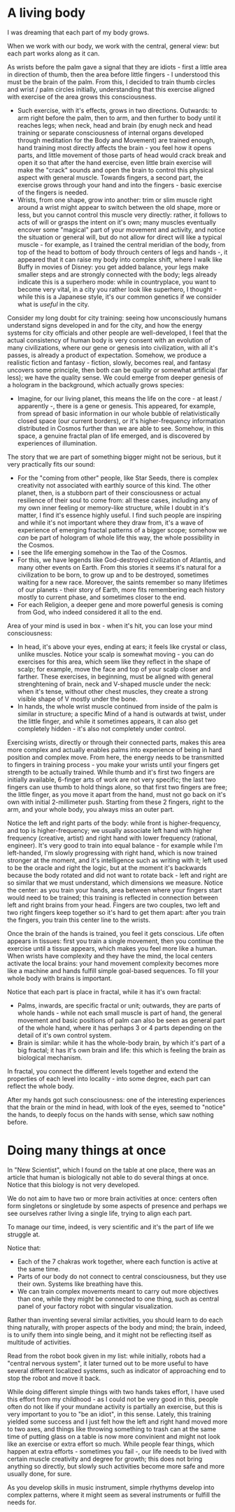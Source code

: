 # A living body

I was dreaming that each part of my body grows.

When we work with our body, we work with the central, general view: but each part works along as it can.

As wrists before the palm gave a signal that they are idiots - first a little area in direction of thumb, then the area before little fingers - I understood this must be the brain of the palm. From this, I decided to train thumb circles and wrist / palm circles initially, understanding that this exercise aligned with exercise of the area grows this consciousness.
- Such exercise, with it's effects, grows in two directions. Outwards: to arm right before the palm, then to arm, and then further to body until it reaches legs; when neck, head and brain (by enugh neck and head training or separate consciousness of internal organs developed through meditation for the Body and Movement) are trained enough, hand training most directly affects the brain - you feel how it opens parts, and little movement of those parts of head would crack break and open it so that after the hand exercise, even little brain exercise will make the "crack" sounds and open the brain to control this physical aspect with general muscle. Towards fingers, a second part, the exercise grows through your hand and into the fingers - basic exercise of the fingers is needed.
- Wrists, from one shape, grow into another: trim or slim muscle right around a wrist might appear to switch between the old shape, more or less, but you cannot control this muscle very directly: rather, it follows to acts of will or grasps the intent on it's own; many muscles eventually encover some "magical" part of your movement and activity, and notice the situation or general will, but do not allow for direct will like a typical muscle - for example, as I trained the central meridian of the body, from top of the head to bottom of body throuch centers of legs and hands -, it appeared that it can raise my body into complex shift, where I walk like Buffy in movies of Disney: you get added balance, your legs make smaller steps and are strongly connected with the body; legs already indicate this is a superhero mode: while in countryplace, you want to become very vital, in a city you rather look like superhero, I thought - while this is a Japanese style, it's our common genetics if we consider what is *useful* in the city.

Consider my long doubt for city training: seeing how unconsciously humans understand signs developed in and for the city, and how the energy systems for city officials and other people are well-developed, I feel that the actual consistency of human body is very consent with an evolution of many civilizations, where our gene or genesis into civilization, with all it's passes, is already a product of expectation. Somehow, we produce a realistic fiction and fantasy - fiction, slowly, becomes real, and fantasy uncovers some principle, then both can be quality or somewhat artificial (far less); we have the quality sense. We could emerge from deeper genesis of a hologram in the background, which actually grows species:
- Imagine, for our living planet, this means the life on the core - at least / apparently -, there is a gene or genesis. This appeared, for example, from spread of basic information in our whole bubble of relativistically closed space (our current borders), or it's higher-frequency information distributed in Cosmos further than we are able to see. Somehow, in this space, a genuine fractal plan of life emerged, and is discovered by experiences of illumination.

The story that we are part of something bigger might not be serious, but it very practically fits our sound:
- For the "coming from other" people, like Star Seeds, there is complex creativity not associated with earthly source of this kind. The other planet, then, is a stubborn part of their consciousness or actual resilience of their soul to come from: all these cases, including any of my own inner feeling or memory-like structure, while I doubt in it's matter, I find it's essence highly useful. I find such people are inspiring and while it's not important where they draw from, it's a wave of experience of emerging fractal patterns of a bigger scope; somehow we *can* be part of hologram of whole life this way, the whole possibility in the Cosmos.
- I see the life emerging somehow in the Tao of the Cosmos.
- For this, we have legends like God-destroyed civilization of Atlantis, and many other events on Earth. From this stories it seems it's natural for a civilization to be born, to grow up and to be destroyed, sometimes waiting for a new race. Moreover, the saints remember so many lifetimes of our planets - their story of Earth, more fits remembering each history mostly to current phase, and sometimes closer to the end.
- For each Religion, a deeper gene and more powerful genesis is coming from God, who indeed considered it all to the end.

Area of your mind is used in box - when it's hit, you can lose your mind consciousness:
- In head, it's above your eyes, ending at ears; it feels like crystal or class, unlike muscles. Notice your scalp is somewhat moving - you can do exercises for this area, which seem like they reflect in the shape of scalp; for example, move the face and top of your scalp closer and farther. These exercises, in beginning, must be aligned with general strenghtening of brain, neck and V-shaped muscle under the neck: when it's tense, without other chest muscles, they create a strong visible shape of V mostly under the bone.
- In hands, the whole wrist muscle continued from inside of the palm is similar in structure; a specific Mind of a hand is outwards at twist, under the little finger, and while it sometimes appears, it can also get completely hidden - it's also not completely under control.

Exercising wrists, directly or through their connected parts, makes this area more complex and actually enables palms into experience of being in hard position and complex move. From here, the energy needs to be transmitted to fingers in training process - you make your wrists until your fingers get strength to be actually trained. While thumb and it's first two fingers are initially available, 6-finger arts of work are not very specific; the last two fingers can use thumb to hold things alone, so that first two fingers are free; the little finger, as you move it apart from the hand, must not go back on it's own with initial 2-millimeter push. Starting from these 2 fingers, right to the arm, and your whole body, you always miss an outer part.

Notice the left and right parts of the body: while front is higher-frequency, and top is higher-frequency; we usually associate left hand with higher frequency (creative, artist) and right hand with lower frequency (rational, engineer). It's very good to train into equal balance - for example while I'm left-handed, I'm slowly progressing with right hand, which is now trained stronger at the moment, and it's intelligence such as writing with it; left used to be the oracle and right the logic, but at the moment it's backwards because the body rotated and did not want to rotate back - left and right are so similar that we must understand, which dimensions we measure. Notice the center: as you train your hands, area between where your fingers start would need to be trained; this training is reflected in connection between left and right brains from your head. Fingers are two couples, two left and two right fingers keep together so it's hard to get them apart: after you train the fingers, you train this center line to the wrists.

Once the brain of the hands is trained, you feel it gets conscious. Life often appears in tissues: first you train a single movement, then you continue the exercise until a tissue appears, which makes you feel more like a human. When wrists have complexity and they have the mind, the local centers activate the local brains: your hand movement complexity becomes more like a machine and hands fulfill simple goal-based sequences. To fill your whole body with brains is important.

Notice that each part is place in fractal, while it has it's own fractal:
- Palms, inwards, are specific fractal or unit; outwards, they are parts of whole hands - while not each small muscle is part of hand, the general movement and basic positions of palm can also be seen as general part of the whole hand, where it has perhaps 3 or 4 parts depending on the detail of it's own control system.
- Brain is similar: while it has the whole-body brain, by which it's part of a big fractal; it has it's own brain and life: this which is feeling the brain as biological mechanism.

In fractal, you connect the different levels together and extend the properties of each level into locality - into some degree, each part can reflect the whole body.

After my hands got such consciousness: one of the interesting experiences that the brain or the mind in head, with look of the eyes, seemed to "notice" the hands, to deeply focus on the hands with sense, which saw nothing before.

# Doing many things at once

In "New Scientist", which I found on the table at one place, there was an article that human is biologically not able to do several things at once. Notice that this biology is not very developed.

We do not aim to have two or more brain activities at once: centers often form singletons or singletude by some aspects of presence and perhaps we see ourselves rather living a single life, trying to align each part.

To manage our time, indeed, is very scientific and it's the part of life we struggle at.

Notice that:
- Each of the 7 chakras work together, where each function is active at the same time.
- Parts of our body do not connect to central consciousness, but they use their own. Systems like breathing have this.
- We can train complex movements meant to carry out more objectives than one, while they might be connected to one thing, such as central panel of your factory robot with singular visualization.

Rather than inventing several similar activities, you should learn to do each thing naturally, with proper aspects of the body and mind; the brain, indeed, is to unify them into single being, and it might not be reflecting itself as multitude of activities.

Read from the robot book given in my list: while initially, robots had a "central nervous system", it later turned out to be more useful to have several different localized systems, such as indicator of approaching end to stop the robot and move it back.

While doing different simple things with two hands takes effort, I have used this effort from my childhood - as I could not be very good in this, people often do not like if your mundane activity is partially an exercise, but this is very important to you to "be an idiot", in this sense. Lately, this training yielded some success and I just felt how the left and right hand moved more to two axes, and things like throwing something to trash can at the same time of putting glass on a table is now more convinient and might not look like an exercise or extra effort so much. While people fear things, which happen at extra efforts - sometimes you fail -, our life needs to be lived with certain muscle creativity and degree for growth; this does not bring anything so directly, but slowly such activities become more safe and more usually done, for sure.

As you develop skills in music instrument, simple rhythyms develop into complex patterns, where it might seem as several instruments or fulfill the needs for.
